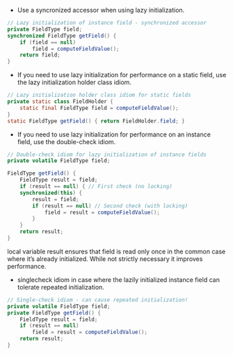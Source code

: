 

- Use a syncronized accessor when using lazy initialization.

```java 
// Lazy initialization of instance field - synchronized accessor
private FieldType field;
synchronized FieldType getField() {
    if (field == null)
        field = computeFieldValue();
    return field;
}
```

- If you need to use lazy initialization for performance on a static field, use
  the lazy initialization holder class idiom. 
```java 
// Lazy initialization holder class idiom for static fields
private static class FieldHolder {
    static final FieldType field = computeFieldValue();
}
static FieldType getField() { return FieldHolder.field; }
```

- If you need to use lazy initialization for performance on an instance field, use the double-check idiom. 
```java 
// Double-check idiom for lazy initialization of instance fields
private volatile FieldType field;

FieldType getField() {
    FieldType result = field;
    if (result == null) { // First check (no locking)
    synchronized(this) {
        result = field;
        if (result == null) // Second check (with locking)
            field = result = computeFieldValue();
        }
    }
    return result;
}
```

local variable result ensures that field is read only once in the common case where it’s already initialized. While not
strictly necessary it improves performance.

- singlecheck idiom in case where the lazily initialized instance field can tolerate repeated initialization.
```java 
// Single-check idiom - can cause repeated initialization!
private volatile FieldType field;
private FieldType getField() {
    FieldType result = field;
    if (result == null)
        field = result = computeFieldValue();
    return result;
}
```
